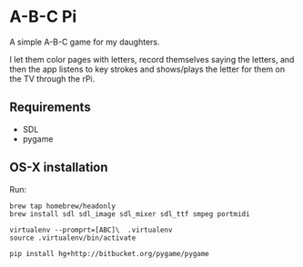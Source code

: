 A-B-C Pi
========

A simple A-B-C game for my daughters. 

I let them color pages with letters, record themselves saying the letters, and
then the app listens to key strokes and shows/plays the letter for them on the
TV through the rPi.


Requirements
------------

* SDL
* pygame


OS-X installation
-----------------

Run:

    brew tap homebrew/headonly
    brew install sdl sdl_image sdl_mixer sdl_ttf smpeg portmidi

    virtualenv --promprt=[ABC]\  .virtualenv
    source .virtualenv/bin/activate

    pip install hg+http://bitbucket.org/pygame/pygame



